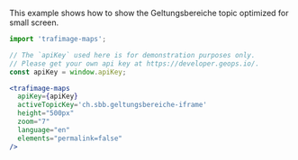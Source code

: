 
This example shows how to show the Geltungsbereiche topic optimized for small screen.

```jsx
import 'trafimage-maps';

// The `apiKey` used here is for demonstration purposes only.
// Please get your own api key at https://developer.geops.io/.
const apiKey = window.apiKey;

<trafimage-maps
  apiKey={apiKey}
  activeTopicKey='ch.sbb.geltungsbereiche-iframe'
  height="500px"
  zoom="7"
  language="en"
  elements="permalink=false"
/>
```
